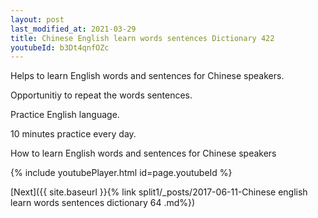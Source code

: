 ```yaml
---
layout: post
last_modified_at: 2021-03-29
title: Chinese English learn words sentences Dictionary 422 
youtubeId: b3Dt4qnfOZc
---
```

 
 
Helps to learn English words and sentences for Chinese speakers.

Opportunitiy to repeat the words sentences. 

Practice English language. 
 
10 minutes practice every day. 
 
How to learn English words and sentences for Chinese speakers 
 
{% include youtubePlayer.html id=page.youtubeId %}
 
 
[Next]({{ site.baseurl }}{% link  split1/_posts/2017-06-11-Chinese english learn words sentences dictionary 64 .md%})
 
